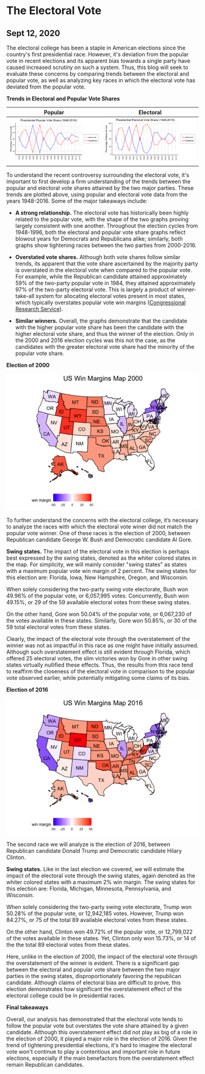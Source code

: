 # The Electoral Vote
## Sept 12, 2020

The electoral college has been a staple in American elections since the country's first presidential race. However, it's deviation from the popular vote in recent elections and its apparent bias towards a single party have caused increased scrutiny on such a system. Thus, this blog will seek to evaluate these concerns by comparing trends between the electoral and popular vote, as well as analyzing key races in which the electoral vote has deviated from the popular vote. 

**Trends in Electoral and Popular Vote Shares** 

Popular                  |  Electoral
:-------------------------:|:-------------------------:
![](Popular.Vote.Share.png)|![](Electoral.Vote.Share.png)

To understand the recent controversy surrounding the electoral vote, it's important to first develop a firm understanding of the trends between the popular and electoral vote shares attained by the two major parties. These trends are plotted above, using popular and electoral vote data from the years 1948-2016. Some of the major takeaways include:  

* **A strong relationship.** The electoral vote has historically been highly related to the popular vote, with the shape of the two graphs proving largely consistent with one another. Throughout the election cycles from 1948-1996, both the electoral and popular vote share graphs reflect blowout years for Democrats and Republicans alike; similarly, both graphs show tightening races between the two parties from 2000-2016. 

* **Overstated vote shares.** Although both vote shares follow similar trends, its apparent that the vote share ascertained by the majority party is overstated in the electoral vote when compared to the popular vote. For example, while the Republican candidate attained approximately 59% of the two-party popular vote in 1984, they attained approximately 97% of the two-party electoral vote. This is largely a product of winner-take-all system for allocating electoral votes present in most states, which typically overstates popular vote win margins ([Congressional Research Service](https://fas.org/sgp/crs/misc/R43823.pdf)). 

* **Similar winners.** Overall, the graphs demonstrate that the candidate with the higher popular vote share has been the candidate with the higher electoral vote share, and thus the winner of the election. Only in the 2000 and 2016 election cycles was this not the case, as the candidates with the greater electoral vote share had the minority of the popular vote share. 

**Election of 2000** 

![](win.margins.map.2000.png)

To further understand the concerns with the electoral college, it’s necessary to analyze the races with which the electoral vote winer did not match the popular vote winner. One of these races is the election of 2000, between Republican candidate George W. Bush and Democratic candidate Al Gore. 

**Swing states.** The impact of the electoral vote in this election is perhaps best expressed by the swing states, denoted as the whiter colored states in the map. For simplicity, we will mainly consider "swing states" as states with a maximum popular vote win margin of 2 percent. The swing states for this election are: Florida, Iowa, New Hampshire, Oregon, and Wisconsin. 

When solely considering the two-party swing vote electorate, Bush won 49.96% of the popular vote, or 6,057,995 votes. Concurrently, Bush won 49.15%, or 29 of the 59 available electoral votes from these swing states. 

On the other hand, Gore won 50.04% of the popular vote, or 6,067,230 of the votes available in these states. Similarly, Gore won 50.85%, or 30 of the 59 total electoral votes from these states. 

Clearly, the impact of the electoral vote through the overstatement of the winner was not as impactful in this race as one might have initially assumed. Although such overstatement effect is still evident through Florida, which offered 25 electoral votes, the slim victories won by Gore in other swing states virtually nullified these effects. Thus, the results from this race tend to reaffirm the closeness of the electoral vote in comparison to the popular vote observed earlier, while potentially mitigating some claims of its bias. 

**Election of 2016**

![](win.margins.map.2016.png)

The second race we will analyze is the election of 2016, between Republican candidate Donald Trump and Democratic candidate Hilary Clinton. 

**Swing states.** Like in the last election we covered, we will estimate the impact of the electoral vote through the swing states, again denoted as the whiter colored states with a maximum 2% win margin. The swing states for this election are: Florida, Michigan, Minnesota, Pennsylvania, and Wisconsin. 

When solely considering the two-party swing vote electorate, Trump won 50.28% of the popular vote, or 12,942,185 votes. However, Trump won 84.27%, or 75 of the total 89 available electoral votes from these states. 

On the other hand, Clinton won 49.72% of the popular vote, or 12,799,022 of the votes available in these states. Yet, Clinton only won 15.73%, or 14 of the the total 89 electoral votes from these states. 

Here, unlike in the election of 2000, the impact of the electoral vote through the overstatement of the winner is evident. There is a significant gap between the electoral and popular vote share between the two major parties in the swing states, disproportionately favoring the republican candidate. Although claims of electoral bias are difficult to prove, this election demonstrates how significant the overstatement effect of the electoral college could be in presidential races. 

**Final takeaways** 

Overall, our analysis has demonstrated that the electoral vote tends to follow the popular vote but overstates the vote share attained by a given candidate. Although this overstatement effect did not play as big of a role in the election of 2000, it played a major role in the election of 2016. Given the trend of tightening presidential elections, it's hard to imagine the electoral vote won't continue to play a contentious and important role in future elections, especially if the main benefactors from the overstatement effect remain Republican candidates. 








 





